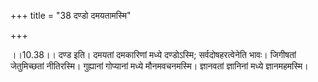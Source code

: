 +++
title = "38 दण्डो दमयतामस्मि"

+++
  
  
।।10.38।। दण्ड इति। दमयतां दमकारिणां मध्ये दण्डोऽस्मि; सर्वदोषहरत्वेनेति
भावः। जिगीषतां जेतुमिच्छतां नीतिरस्मि। गुह्यानां गोप्यानां मध्ये
मौनमवचनमस्मि। ज्ञानवतां ज्ञानिनां मध्ये ज्ञानमहमस्मि।  
  
